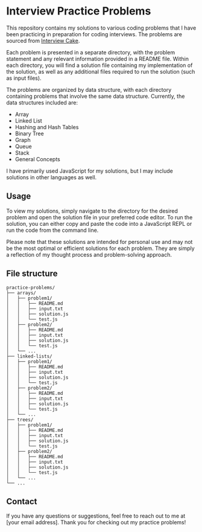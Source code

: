 # Interview Practice Problems

This repository contains my solutions to various coding problems that I have been practicing in preparation for coding interviews. The problems are sourced from [Interview Cake](https://www.interviewcake.com/).

Each problem is presented in a separate directory, with the problem statement and any relevant information provided in a README file. Within each directory, you will find a solution file containing my implementation of the solution, as well as any additional files required to run the solution (such as input files).

The problems are organized by data structure, with each directory containing problems that involve the same data structure. Currently, the data structures included are:

- Array
- Linked List
- Hashing and Hash Tables
- Binary Tree
- Graph
- Queue
- Stack
- General Concepts

I have primarily used JavaScript for my solutions, but I may include solutions in other languages as well.

## Usage

To view my solutions, simply navigate to the directory for the desired problem and open the solution file in your preferred code editor. To run the solution, you can either copy and paste the code into a JavaScript REPL or run the code from the command line.

Please note that these solutions are intended for personal use and may not be the most optimal or efficient solutions for each problem. They are simply a reflection of my thought process and problem-solving approach.

## File structure
```
practice-problems/
├── arrays/
│   ├── problem1/
│   │   ├── README.md
│   │   ├── input.txt
│   │   ├── solution.js
│   │   └── test.js
│   ├── problem2/
│   │   ├── README.md
│   │   ├── input.txt
│   │   ├── solution.js
│   │   └── test.js
│   └── ...
├── linked-lists/
│   ├── problem1/
│   │   ├── README.md
│   │   ├── input.txt
│   │   ├── solution.js
│   │   └── test.js
│   ├── problem2/
│   │   ├── README.md
│   │   ├── input.txt
│   │   ├── solution.js
│   │   └── test.js
│   └── ...
├── trees/
│   ├── problem1/
│   │   ├── README.md
│   │   ├── input.txt
│   │   ├── solution.js
│   │   └── test.js
│   ├── problem2/
│   │   ├── README.md
│   │   ├── input.txt
│   │   ├── solution.js
│   │   └── test.js
│   └── ...
└── ...
```

## Contact

If you have any questions or suggestions, feel free to reach out to me at [your email address]. Thank you for checking out my practice problems!